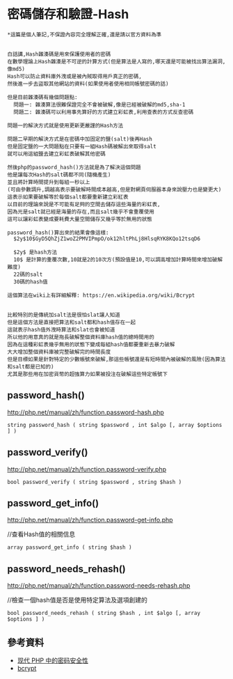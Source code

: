 # 密碼儲存和驗證-Hash

```
*這篇是個人筆記,不保證內容完全理解正確,還是請以官方資料為準


白話講,Hash雜湊碼是用來保護使用者的密碼
在數學理論上Hash雜湊是不可逆的計算方式(但是算法是人寫的,哪天還是可能被找出算法漏洞,像md5)
Hash可以防止資料庫外洩或是被內賊取得用戶真正的密碼,
然後進一步去盜取其他網站的資料(如果使用者使用相同帳號密碼的話)

但是目前雜湊碼有幾個問題點:
  問題一: 雜湊算法很難保證完全不會被破解,像是已經被破解的md5,sha-1
  問題二: 雜湊碼可以利用事先算好的方式建立彩虹表,利用查表的方式反查密碼

問題一的解決方式就是使用更新更嚴謹的Hash方法

問題二早期的解決方式是在密碼中加固定的鹽(salt)後再Hash
但是固定鹽的一大問題點在只要有一組Hash碼被解出來取得salt
就可以用這組鹽去建立彩虹表破解其他密碼

然後php的password_hash()方法就是為了解決這個問題
他是讓每次Hash的salt碼都不同(隨機產生)
並且將計算時間提升到每組一秒以上
(可由參數調升,調越高表示要破解時間成本越高,但是對網頁伺服器本身來說壓力也是變更大)
這表示如果要破解等於每個salt都要重新建立彩紅表
以目前的理論來說是不可能有足夠的空間去儲存這些海量的彩虹表,
因為光是salt就已經是海量的存在,而且salt幾乎不會重覆使用
這可以讓彩虹表變成要耗費大量空間儲存又幾乎等於無用的狀態

password_hash()算出來的結果會像這樣:
  $2y$10$GyD5QhZjZ1woZ2PMVIPmpO/ok12hltPhLj8HlsqRYK8KQo12tsqD6

  $2y$ 是hash方法
  10$ 是計算的重覆次數,10就是2的10次方(預設值是10,可以調高增加計算時間來增加破解難度)
  22碼的salt
  30碼的hash值

這個算法在wiki上有詳細解釋: https://en.wikipedia.org/wiki/Bcrypt


比較特別的是傳統加salt法是很怕slat讓人知道
但是這個方法是直接把算法和salt都和hash值存在一起
這就表示hash值外洩時算法和slat也會被知道
所以他的用意真的就是拖長破解整個資料庫hash值的總時間用的
因為在這種彩虹表幾乎無用的狀態下變成每組hash值都要重新去暴力破解
大大增加整個資料庫被完整破解完的時間長度
但是目標如果是針對特定的少數帳號來破解,那這些帳號還是有短時間內被破解的風險(因為算法和salt都是已知的)
尤其是那些用在加密貨幣的超強算力如果被投注在破解這些特定帳號下
```

## password_hash()
http://php.net/manual/zh/function.password-hash.php

```php=
string password_hash ( string $password , int $algo [, array $options ] )
```

## password_verify()
http://php.net/manual/zh/function.password-verify.php

```php=
bool password_verify ( string $password , string $hash )
```

## password_get_info()
http://php.net/manual/zh/function.password-get-info.php

//查看Hash值的相關信息
```php=
array password_get_info ( string $hash )
```

## password_needs_rehash()
http://php.net/manual/zh/function.password-needs-rehash.php

//檢查一個hash值是否是使用特定算法及選項創建的
```php=
bool password_needs_rehash ( string $hash , int $algo [, array $options ] )
```

## 參考資料

* [现代 PHP 中的密码安全性](https://www.ibm.com/developerworks/cn/web/wa-php-renewed_2/index.html)
* [bcrypt](https://en.wikipedia.org/wiki/Bcrypt)